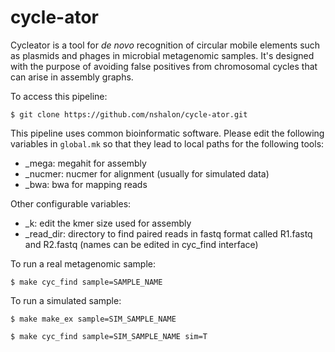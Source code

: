 # cycle-ator

Cycleator is a tool for *de novo* recognition of circular mobile elements such as plasmids and phages in microbial metagenomic samples. It's designed with the purpose of avoiding false positives from chromosomal cycles that can arise in assembly graphs.

To access this pipeline:

`$ git clone https://github.com/nshalon/cycle-ator.git`

This pipeline uses common bioinformatic software. Please edit the following variables in `global.mk` so that they lead to local paths for the following tools:

- \_mega: megahit for assembly  
- \_nucmer: nucmer for alignment (usually for simulated data)
- \_bwa: bwa for mapping reads

Other configurable variables:

- \_k: edit the kmer size used for assembly
- \_read\_dir: directory to find paired reads in fastq format called R1.fastq and R2.fastq (names can be edited in cyc\_find interface)

To run a real metagenomic sample:

`$ make cyc_find sample=SAMPLE_NAME`

To run a simulated sample:

`$ make make_ex sample=SIM_SAMPLE_NAME`

`$ make cyc_find sample=SIM_SAMPLE_NAME sim=T`



